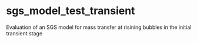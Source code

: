 # sgs_model_test_transient
Evaluation of an SGS model for mass transfer at risining bubbles in the initial transient stage
